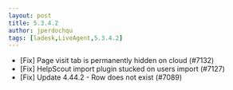 ```yaml
---
layout: post
title: 5.3.4.2
author: jperdochqu
tags: [ladesk,LiveAgent,5.3.4.2]
---
```


- [Fix] Page visit tab is permanently hidden on cloud (#7132)
- [Fix] HelpScout import plugin stucked on users import (#7127)
- [Fix] Update 4.44.2 - Row does not exist (#7089)
